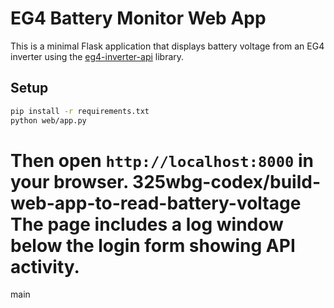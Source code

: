# EG4 Battery Monitor Web App

This is a minimal Flask application that displays battery voltage from an EG4 inverter using the [eg4-inverter-api](https://pypi.org/project/eg4-inverter-api/) library.

## Setup

```bash
pip install -r requirements.txt
python web/app.py
```

Then open `http://localhost:8000` in your browser.
 325wbg-codex/build-web-app-to-read-battery-voltage
The page includes a log window below the login form showing API activity.
=======
 main
